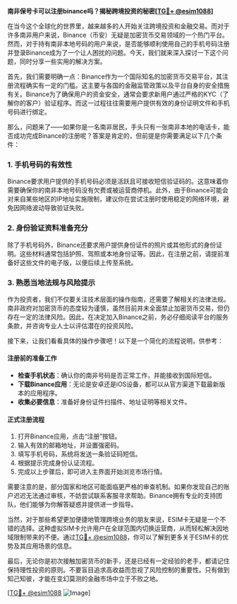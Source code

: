 **南非保号卡可以注册binance吗？揭秘跨境投资的秘密[[TG💪+ @esim1088](https://t.me/s/esim1088)]**

在当今这个全球化的世界里，越来越多的人开始关注跨境投资和金融交易。而对于许多南非用户来说，Binance（币安）无疑是加密货币交易领域的一个热门平台。然而，对于持有南非本地号码的用户来说，是否能够顺利使用自己的手机号码注册并登录Binance成为了一个让人困扰的问题。今天，我们就来深入探讨一下这个问题，同时分享一些实用的解决方案。

首先，我们需要明确一点：Binance作为一个国际知名的加密货币交易平台，其注册流程确实有一定的门槛。这主要与各国的金融监管政策以及平台自身的安全措施有关。Binance为了确保用户的资金安全，通常会要求新用户通过严格的KYC（了解你的客户）验证程序。而这一过程往往需要用户提供有效的身份证明文件和手机号码进行绑定。

那么，问题来了——如果你是一名南非居民，手头只有一张南非本地的电话卡，能否成功完成Binance的注册呢？答案是肯定的，但前提是你需要满足以下几个条件：

### **1. 手机号码的有效性**
Binance要求用户提供的手机号码必须是活跃且可接收短信验证码的。这意味着你需要确保你的南非本地号码没有欠费或被运营商停机。此外，由于Binance可能会对来自某些地区的IP地址实施限制，建议你在尝试注册时使用稳定的网络环境，避免因网络波动导致验证失败。

### **2. 身份验证资料准备充分**
除了手机号码外，Binance还要求用户提供身份证件的照片或其他形式的身份证明。这些材料通常包括护照、驾照或本地身份证等。因此，在注册之前，请提前准备好这些文件的电子版，以便后续上传至系统。

### **3. 熟悉当地法规与风险提示**
作为投资者，我们不仅要关注技术层面的操作指南，还需要了解相关的法律法规。南非政府对加密货币的态度较为谨慎，虽然目前并未全面禁止加密货币交易，但仍存在一定的法律风险。因此，在决定加入Binance之前，务必仔细阅读平台的服务条款，并咨询专业人士以评估潜在的投资风险。

接下来，让我们看看具体的操作步骤吧！以下是一个简化的流程说明，供参考：

#### **注册前的准备工作**
- **检查手机状态**：确认你的南非号码是否正常工作，并能接收到国际短信。
- **下载Binance应用**：无论是安卓还是iOS设备，都可以从官方渠道下载最新版本的应用程序。
- **收集必要信息**：准备好身份证件扫描件、地址证明等相关文件。

#### **正式注册流程**
1. 打开Binance应用，点击“注册”按钮。
2. 输入有效的邮箱地址，并设置强密码。
3. 填写手机号码，系统将发送一条验证码短信。
4. 根据提示完成身份认证流程。
5. 完成以上步骤后，即可进入主界面开始浏览市场行情。

需要注意的是，部分国家和地区可能面临更严格的审查机制。如果你发现自己的账户迟迟无法通过审核，不妨尝试联系客服寻求帮助。Binance拥有专业的支持团队，他们能够为你解答疑惑并提供进一步指导。

当然，对于那些希望更加便捷地管理跨境业务的朋友来说，ESIM卡无疑是一个不错的选择。这种虚拟SIM卡允许用户在全球范围内切换运营商，从而轻松解决因地域限制带来的不便。通过[TG💪+ @esim1088](https://t.me/s/esim1088)，你可以了解到更多关于ESIM卡的优势及其应用场景的信息。

最后，无论你是初次接触加密货币的新手，还是已经有一定经验的老手，都请记住保持理性投资的原则。不要盲目追求高收益而忽视了风险控制的重要性。只有做到知己知彼，才能在变幻莫测的金融市场中立于不败之地。

[[TG💪+ @esim1088](https://t.me/s/esim1088) ![Image](https://i.postimg.cc/4NQfJmqS/Snipaste-2025-05-13-00-14-12.png)]